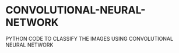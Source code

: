 # CONVOLUTIONAL-NEURAL-NETWORK
PYTHON CODE TO CLASSIFY THE IMAGES USING CONVOLUTIONAL NEURAL NETWORK
